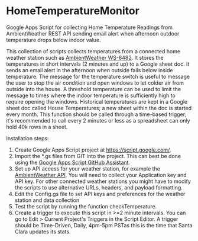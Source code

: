 # HomeTemperatureMonitor
Google Apps Script for collecting Home Temperature Readings from AmbientWeather REST API sending email alert when afternoon outdoor temperature drops below indoor value.

This collection of scripts collects temperatures from a connected home weather station such as [AmbientWeather WS-8482](https://www.ambientweather.com/amws8482x3.html). 
It stores the temperatures in short intervals (2 minutes and up) to a Google sheet doc. It sends an email alert in the afternoon when outside falls below inside temperature.
The message for the temperature switch is useful to message the user to stop the air condition and open windows to let colder air from outside into the house.
A threshold temperature can be used to limit the message to times where the indoor temperature is sufficiently high to require opening the windows.
Historical temperatures are kept in a Google sheet doc called House Temperatures; a new sheet within the doc is started every month.
This function should be called through a time-based trigger; it's recommended to call every 2 minutes or less as a spreadsheet can only hold 40k rows in a sheet.

Installation steps:

1. Create Google Apps Script project at https://script.google.com/.
2. Import the *.gs files from GIT into the project. This can best be done using the [Google Apps Script GitHub Assistant](https://chrome.google.com/webstore/detail/google-apps-script-github/lfjcgcmkmjjlieihflfhjopckgpelofo?hl=en).
3. Set up API access for your weather station, for example the [AmbientWeather API](https://www.ambientweather.com/api.html). You will need to collect your Application key and API key. For other connected weather stations you might have to modify the scripts to use alternative URLs, headers, and payload formatting. 
4. Edit the Config.gs file to set API keys and preferences for the weather station and data collection
5. Test the script by running the function checkTemperature.
6. Create a trigger to execute this script in >=2 minute intervals. You can go to Edit > Current Project's Triggers in the Script Editor. A trigger should be Time-Driven, Daily, 4pm-5pm PSTas this is the time that Santa Clara updates its stats.
